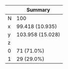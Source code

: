 |     | Summary          |
|-----|------------------|
| N   | 100              |
| x   | 99.418 (10.935)  |
| y   | 103.958 (15.028) |
| z   |                  |
|   0 | 71 (71.0%)       |
|   1 | 29 (29.0%)       |

